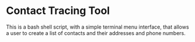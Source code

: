 # Contact Tracing Tool

This is a bash shell script, with a simple terminal menu interface, that allows a user to create a list of contacts and their addresses and phone numbers. 

